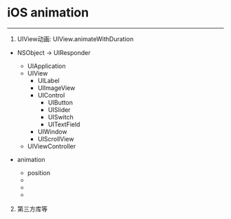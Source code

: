 # iOS animation

***

1. UIView动画: UIView.animateWithDuration
 
 - NSObject -> UIResponder
 	 - UIApplication
 	 - UIView
 	 	 - UILabel 
 	 	 - UIImageView
 	 	 - UIControl
 	 	 	 - UIButton 
 	 	 	 - UISlider
 	 	 	 - UISwitch
 	 	 	 - UITextField
 	 	 - UIWindow
 	 	 - UIScrollView
 	 - UIViewController

 - animation
 	 - position 
 	 - 
 	 -
 	 -
2. 第三方库等